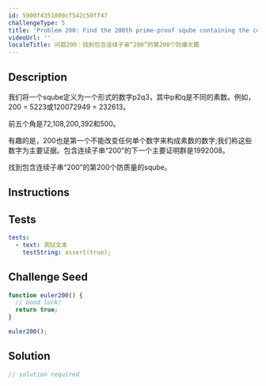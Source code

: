 ```yaml
---
id: 5900f4351000cf542c50ff47
challengeType: 5
title: 'Problem 200: Find the 200th prime-proof sqube containing the contiguous sub-string "200"'
videoUrl: ''
localeTitle: 问题200：找到包含连续子串“200”的第200个防爆大概
---
```


## Description
<section id="description">我们将一个sqube定义为一个形式的数字p2q3，其中p和q是不同的素数。例如，200 = 5223或120072949 = 232613。 <p>前五个角是72,108,200,392和500。 </p><p>有趣的是，200也是第一个不能改变任何单个数字来构成素数的数字;我们称这些数字为主要证据。包含连续子串“200”的下一个主要证明群是1992008。 </p><p>找到包含连续子串“200”的第200个防质量的sqube。 </p></section>

## Instructions
<section id="instructions">
</section>

## Tests
<section id='tests'>

```yml
tests:
  - text: 測試文本
    testString: assert(true);

```

</section>

## Challenge Seed
<section id='challengeSeed'>

<div id='js-seed'>

```js
function euler200() {
  // Good luck!
  return true;
}

euler200();

```

</div>



</section>

## Solution
<section id='solution'>

```js
// solution required
```
</section>
